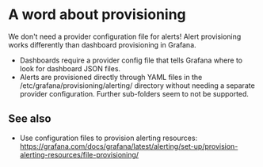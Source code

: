 # A word about provisioning

We don't need a provider configuration file for alerts! Alert provisioning works differently than dashboard provisioning in Grafana.

- Dashboards require a provider config file that tells Grafana where to look for dashboard JSON files.
- Alerts are provisioned directly through YAML files in the /etc/grafana/provisioning/alerting/ directory without needing a separate provider configuration. Further sub-folders seem to not be supported.

## See also

- Use configuration files to provision alerting resources: <https://grafana.com/docs/grafana/latest/alerting/set-up/provision-alerting-resources/file-provisioning/>
